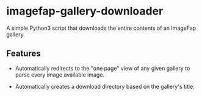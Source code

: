 imagefap-gallery-downloader
===========================

A simple Python3 script that downloads the entire contents of an ImageFap gallery.

Features
--------
* Automatically redirects to the "one page" view of any given gallery to parse
every image available image.

* Automatically creates a download directory based on the gallery's title.
